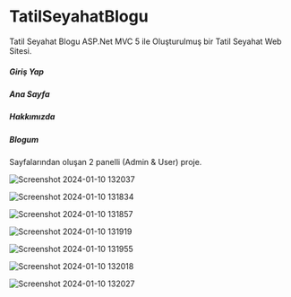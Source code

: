 # TatilSeyahatBlogu
 Tatil Seyahat Blogu
 ASP.Net MVC 5 ile Oluşturulmuş bir Tatil Seyahat Web Sitesi.
##### Giriş Yap
##### Ana Sayfa
##### Hakkımızda
##### Blogum
Sayfalarından oluşan 2 panelli (Admin & User) proje.

![Screenshot 2024-01-10 132037](https://github.com/yasink11/TatilSeyahatBlogu/assets/100369628/28927c0a-a832-4e04-a8d8-541fb6a64725)

![Screenshot 2024-01-10 131834](https://github.com/yasink11/TatilSeyahatBlogu/assets/100369628/1ecf983f-6d78-4154-b279-9d37aa807666)

![Screenshot 2024-01-10 131857](https://github.com/yasink11/TatilSeyahatBlogu/assets/100369628/366a6f34-3a0d-4082-82ff-e66f5800d0f1)

![Screenshot 2024-01-10 131919](https://github.com/yasink11/TatilSeyahatBlogu/assets/100369628/2437a3ad-a466-4ea0-8ec1-b8b8f2f6dde7)

![Screenshot 2024-01-10 131955](https://github.com/yasink11/TatilSeyahatBlogu/assets/100369628/2abadfa0-c1af-4916-8525-39502772dabe)

![Screenshot 2024-01-10 132018](https://github.com/yasink11/TatilSeyahatBlogu/assets/100369628/eee9ab4c-d2ce-4a33-ad5a-08dcac2b4704)

![Screenshot 2024-01-10 132027](https://github.com/yasink11/TatilSeyahatBlogu/assets/100369628/8a483c04-c882-43c4-9bc8-a6c6d9eed7a6)




